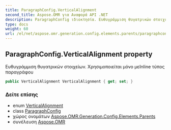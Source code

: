 ```yaml
---
title: ParagraphConfig.VerticalAlignment
second_title: Aspose.OMR για Αναφορά API .NET
description: ParagraphConfig ιδιοκτησία. Ευθυγράμμιση θυγατρικών στοιχείων. Χρησιμοποιείται μόνο μεInline τύπος παραγράφου
type: docs
weight: 60
url: /el/net/aspose.omr.generation.config.elements.parents/paragraphconfig/verticalalignment/
---
```

## ParagraphConfig.VerticalAlignment property

Ευθυγράμμιση θυγατρικών στοιχείων. Χρησιμοποιείται μόνο μεInline τύπος παραγράφου

```csharp
public VerticalAlignment VerticalAlignment { get; set; }
```

### Δείτε επίσης

* enum [VerticalAlignment](../../../aspose.omr.generation.config.enums/verticalalignment/)
* class [ParagraphConfig](../)
* χώρος ονομάτων [Aspose.OMR.Generation.Config.Elements.Parents](../../paragraphconfig/)
* συνέλευση [Aspose.OMR](../../../)


